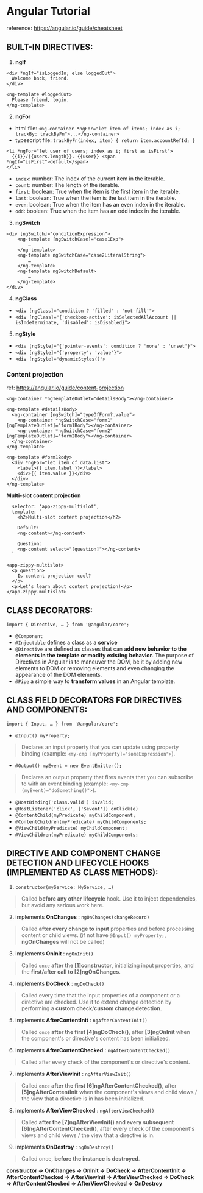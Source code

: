 # Angular Tutorial

reference: https://angular.io/guide/cheatsheet

## BUILT-IN DIRECTIVES:
1. __ngIf__
```
<div *ngIf="isLoggedIn; else loggedOut">
  Welcome back, friend.
</div>

<ng-template #loggedOut>
  Please friend, login.
</ng-template>
```
2. __ngFor__
* html file: `<ng-container *ngFor="let item of items; index as i; trackBy: trackByFn">...</ng-container>`
* typescript file: `trackByFn(index, item) { return item.accountRefId; }`
```
<li *ngFor="let user of users; index as i; first as isFirst">
  {{i}}/{{users.length}}. {{user}} <span *ngIf="isFirst">default</span>
</li>
```
- `index`: number: The index of the current item in the iterable.
- `count`: number: The length of the iterable.
- `first`: boolean: True when the item is the first item in the iterable.
- `last`: boolean: True when the item is the last item in the iterable.
- `even`: boolean: True when the item has an even index in the iterable.
- `odd`: boolean: True when the item has an odd index in the iterable.
3.  __ngSwitch__
```
<div [ngSwitch]="conditionExpression">
    <ng-template [ngSwitchCase]="case1Exp"> 
        … 
    </ng-template>
    <ng-template ngSwitchCase="case2LiteralString"> 
        … 
    </ng-template>
    <ng-template ngSwitchDefault> 
        … 
    </ng-template> 
</div>
```
4. __ngClass__
- `<div [ngClass]="condition ? 'filled' : 'not-fill'">`
- `<div [ngClass]="{'checkbox-active': isSelectedAllAccount || isIndeterminate, 'disabled': isDisabled}">`
5. __ngStyle__
- `<div [ngStyle]="{'pointer-events': condition ? 'none' : 'unset'}">`
- `<div [ngStyle]="{'property': 'value'}">`
- `<div [ngStyle]="dynamicStyles()">`

### Content projection 
ref: https://angular.io/guide/content-projection
```
<ng-container *ngTemplateOutlet="detailsBody"></ng-container>

<ng-template #detailsBody>
  <ng-container [ngSwitch]="typeOfForm?.value">
    <ng-container *ngSwitchCase="form1" [ngTemplateOutlet]="form1Body"></ng-container>
    <ng-container *ngSwitchCase="form2" [ngTemplateOutlet]="form2Body"></ng-container>
  </ng-container>
</ng-template>

<ng-template #form1Body>
  <div *ngFor="let item of data.list">
    <label>{{ item.label }}</label>
    <div>{{ item.value }}</div>
  </div>
</ng-template>
```
__Multi-slot content projection__
```
  selector: 'app-zippy-multislot',
  template: `
    <h2>Multi-slot content projection</h2>

    Default:
    <ng-content></ng-content>

    Question:
    <ng-content select="[question]"></ng-content>
  `
```
```
<app-zippy-multislot>
  <p question>
    Is content projection cool?
  </p>
  <p>Let's learn about content projection!</p>
</app-zippy-multislot>
```

## CLASS DECORATORS:
`import { Directive, … } from '@angular/core';`
- `@Component`
- `@Injectable` defines a class as a __service__
- `@Directive` are defined as classes that can __add new behavior to the elements in the template or modify existing behavior__. The purpose of Directives in Angular is to maneuver the DOM, be it by adding new elements to DOM or removing elements and even changing the appearance of the DOM elements.
- `@Pipe` a simple way to __transform values__ in an Angular template.

## CLASS FIELD DECORATORS FOR DIRECTIVES AND COMPONENTS:
`import { Input, … } from '@angular/core';`
- `@Input() myProperty;`
> Declares an input property that you can update using property binding (example: `<my-cmp [myProperty]="someExpression">`).
- `@Output() myEvent = new EventEmitter();`
> Declares an output property that fires events that you can subscribe to with an event binding (example: `<my-cmp (myEvent)="doSomething()">`).
- `@HostBinding('class.valid') isValid;`
- `@HostListener('click', ['$event']) onClick(e)`
- `@ContentChild(myPredicate) myChildComponent;`
- `@ContentChildren(myPredicate) myChildComponents;`
- `@ViewChild(myPredicate) myChildComponent;`
- `@ViewChildren(myPredicate) myChildComponents;`

## DIRECTIVE AND COMPONENT CHANGE DETECTION AND LIFECYCLE HOOKS (IMPLEMENTED AS CLASS METHODS):
1. `constructor(myService: MyService, …)`
> Called __before any other lifecycle__ hook. Use it to inject dependencies, but avoid any serious work here.
2. implements __OnChanges__ : `ngOnChanges(changeRecord)`
> Called __after every change to input__ properties and before processing content or child views. (if not have `@Input() myProperty;`, __ngOnChanges__ will not be called)
3. implements __OnInit__ : `ngOnInit()`
> Called `once` __after the [1]constructor__, initializing input properties, and the __first/after call to [2]ngOnChanges__.
4. implements __DoCheck__ : `ngDoCheck()`
> Called every time that the input properties of a component or a directive are checked. Use it to extend change detection by performing a __custom check__/__custom change detection__.
5. implements __AfterContentInit__ : `ngAfterContentInit()`
> Called `once` __after the first [4]ngDoCheck()__, after __[3]ngOnInit__ when the component's or directive's content has been initialized.
6. implements __AfterContentChecked__ : `ngAfterContentChecked()`
> Called after every check of the component's or directive's content.
7. implements __AfterViewInit__ : `ngAfterViewInit()`
> Called `once` __after the first [6]ngAfterContentChecked()__, after __[5]ngAfterContentInit__ when the component's views and child views / the view that a directive is in has been initialized.
8. implements __AfterViewChecked__ : `ngAfterViewChecked()`
> Called __after the [7]ngAfterViewInit() and every subsequent [6]ngAfterContentChecked()__, after every check of the component's views and child views / the view that a directive is in.
9. implements __OnDestroy__ : `ngOnDestroy()`
> Called once, __before the instance is destroyed__.

__constructor => OnChanges => OnInit => DoCheck => AfterContentInit => AfterContentChecked => AfterViewInit => AfterViewChecked =>
DoCheck => AfterContentChecked => AfterViewChecked => OnDestroy__
